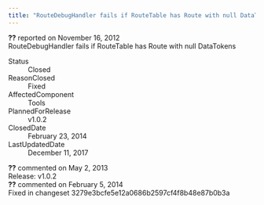 ```yaml
---
title: "RouteDebugHandler fails if RouteTable has Route with null DataTokens #1148"
---
```

<div class="issue-report">
   <div class="issue-header"><b>??</b> reported on 
      <time datetime="2012-11-16T07:15:24.267-08:00" title="2012-11-16T07:15:24.267-08:00">November 16, 2012</time>
   </div>
   <div class="issue-message" markdown="1">RouteDebugHandler fails if RouteTable has Route with null DataTokens
      
   </div>
   <div class="issue-footer">
      <dl>
         <dt>Status</dt>
         <dd>Closed</dd>
         <dt>ReasonClosed</dt>
         <dd>Fixed</dd>
         <dt>AffectedComponent</dt>
         <dd>Tools</dd>
         <dt>PlannedForRelease</dt>
         <dd>v1.0.2</dd>
         <dt>ClosedDate</dt>
         <dd>
            <time datetime="2014-02-23T18:55:24.993-08:00" title="2014-02-23T18:55:24.993-08:00">February 23, 2014</time>
         </dd>
         <dt>LastUpdatedDate</dt>
         <dd>
            <time datetime="2017-12-11T02:15:56.247-08:00" title="2017-12-11T02:15:56.247-08:00">December 11, 2017</time>
         </dd>
      </dl>
   </div>
</div>
<div id="comment-99154" class="issue-comment">
   <div class="issue-header"><b>??</b> commented on 
      <time datetime="2013-05-02T09:00:59.973-07:00" title="2013-05-02T09:00:59.973-07:00">May 2, 2013</time>
   </div>
   <div class="issue-message" markdown="1">Release: v1.0.2
      
   </div>
</div>
<div id="comment-132724" class="issue-comment">
   <div class="issue-header"><b>??</b> commented on 
      <time datetime="2014-02-05T11:42:29.433-08:00" title="2014-02-05T11:42:29.433-08:00">February 5, 2014</time>
   </div>
   <div class="issue-message" markdown="1">Fixed in changeset 3279e3bcfe5e12a0686b2597cf4f8b48e87b0b3a
      
   </div>
</div>